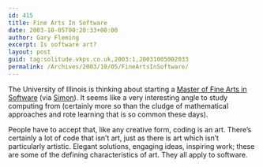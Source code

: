 ```yaml
---
id: 415
title: Fine Arts In Software
date: 2003-10-05T00:20:33+00:00
author: Gary Fleming
excerpt: Is software art?
layout: post
guid: tag:solitude.vkps.co.uk,2003:1,20031005002033
permalink: /Archives/2003/10/05/FineArtsInSoftware/
---
```

The University of Illinois is thinking about starting a [Master of Fine Arts in Software](http://www.dreamsongs.com/MFASoftware.html) (via [Simon](http://simon.incutio.com/archive/2003/10/03/mfaInSoftware)). It seems like a very interesting angle to study computing from (certainly more so than the cludge of mathematical approaches and rote learning that is so common these days).

People have to accept that, like any creative form, coding is an art. There&#8217;s certainly a lot of code that isn&#8217;t art, just as there is art which isn&#8217;t particularly artistic. Elegant solutions, engaging ideas, inspiring work; these are some of the defining characteristics of art. They all apply to software.